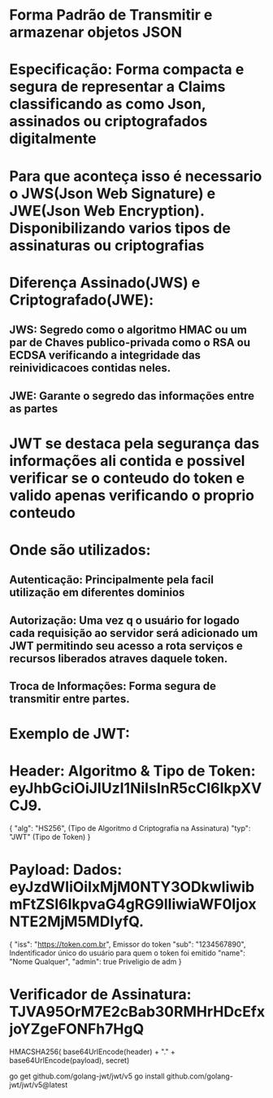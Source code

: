 # Forma Padrão de Transmitir e armazenar objetos JSON
# Especificação: Forma compacta e segura de representar a Claims classificando as como Json, assinados ou criptografados digitalmente
# Para que aconteça isso é necessario o JWS(Json Web Signature) e JWE(Json Web Encryption). Disponibilizando varios tipos de assinaturas ou criptografias

# Diferença Assinado(JWS) e Criptografado(JWE): 
## JWS: Segredo como o algoritmo HMAC ou um par de Chaves publico-privada como o RSA ou ECDSA verificando a integridade das reinividicacoes contidas neles.
## JWE: Garante o segredo das informações entre as partes 
# JWT se destaca pela segurança das informações ali contida e possivel verificar se o conteudo do token e valido apenas verificando o proprio conteudo  

# Onde são utilizados: 
## Autenticação: Principalmente pela facil utilização em diferentes dominios
## Autorização: Uma vez q o usuário for logado cada requisição ao servidor será adicionado um JWT permitindo seu acesso a rota serviços e recursos liberados atraves daquele token. 
## Troca de Informações: Forma segura de transmitir entre partes.
# Exemplo de JWT: 

# Header: Algoritmo & Tipo de Token: eyJhbGciOiJIUzI1NiIsInR5cCI6IkpXVCJ9.
{
    "alg": "HS256", (Tipo de Algoritmo d Criptografia na Assinatura)
    "typ": "JWT" (Tipo de Token)
}

# Payload: Dados:                    eyJzdWIiOiIxMjM0NTY3ODkwIiwibmFtZSI6IkpvaG4gRG9lIiwiaWF0IjoxNTE2MjM5MDIyfQ.
{
    "iss": "https://token.com.br", Emissor do token
    "sub": "1234567890", Indentificador único do usuário para quem o token foi emitido
    "name": "Nome Qualquer",
    "admin": true Priveligio de adm
}

# Verificador de Assinatura:         TJVA95OrM7E2cBab30RMHrHDcEfxjoYZgeFONFh7HgQ
HMACSHA256(
    base64UrlEncode(header) + "." +
    base64UrlEncode(payload),
    secret)

go get github.com/golang-jwt/jwt/v5
go install github.com/golang-jwt/jwt/v5@latest